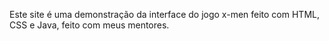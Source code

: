 Este site é uma demonstração da interface do jogo x-men feito com HTML, CSS e Java, feito com meus mentores.
